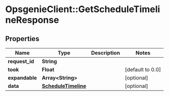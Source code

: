# OpsgenieClient::GetScheduleTimelineResponse

## Properties
Name | Type | Description | Notes
------------ | ------------- | ------------- | -------------
**request_id** | **String** |  | 
**took** | **Float** |  | [default to 0.0]
**expandable** | **Array&lt;String&gt;** |  | [optional] 
**data** | [**ScheduleTimeline**](ScheduleTimeline.md) |  | [optional] 


